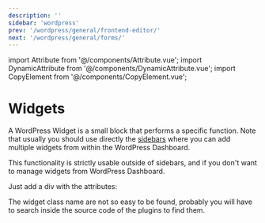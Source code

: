 ```yaml
---
description: ''
sidebar: 'wordpress'
prev: '/wordpress/general/frontend-editor/'
next: '/wordpress/general/forms/'
---
```


import Attribute from '@/components/Attribute.vue';
import DynamicAttribute from '@/components/DynamicAttribute.vue';
import CopyElement from '@/components/CopyElement.vue';

# Widgets
A WordPress Widget is a small block that performs a specific function. Note that usually you should use directly the [sidebars](/wordpress/general/sidebar) where you can add multiple widgets from within the WordPress Dashboard.

This functionality is strictly usable outside of sidebars, and if you don't want to manage widgets from WordPress Dashboard.

Just add a div with the attributes:

<DynamicAttribute name="widget" value="widget class name" />

The widget class name are not so easy to be found, probably you will have to search inside the source code of the plugins to find them.
